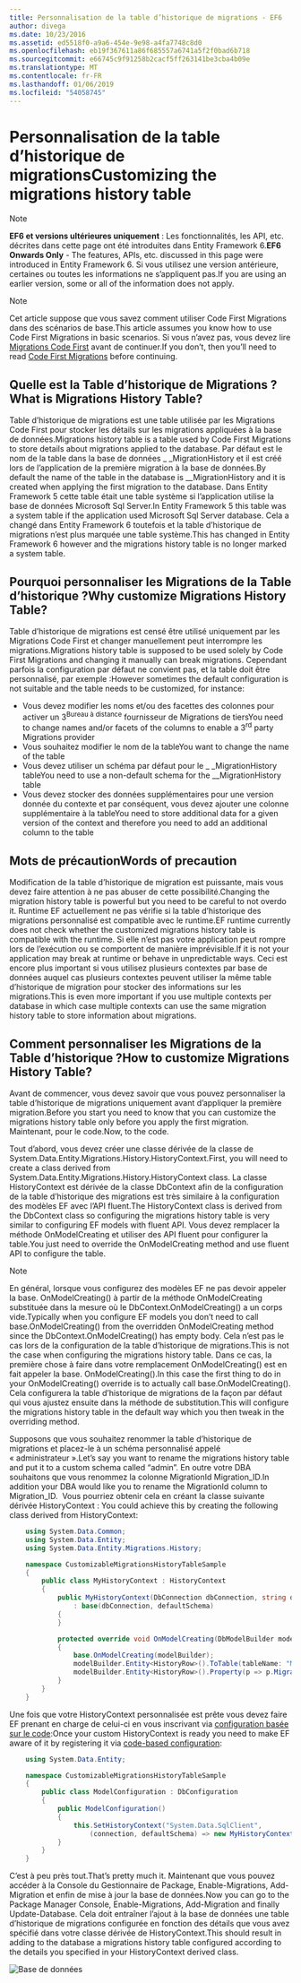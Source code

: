 ```yaml
---
title: Personnalisation de la table d’historique de migrations - EF6
author: divega
ms.date: 10/23/2016
ms.assetid: ed5518f0-a9a6-454e-9e98-a4fa7748c8d0
ms.openlocfilehash: eb19f367611a86f685557a6741a5f2f0bad6b718
ms.sourcegitcommit: e66745c9f91258b2cacf5ff263141be3cba4b09e
ms.translationtype: MT
ms.contentlocale: fr-FR
ms.lasthandoff: 01/06/2019
ms.locfileid: "54058745"
---
```

# <a name="customizing-the-migrations-history-table"></a><span data-ttu-id="1e70f-102">Personnalisation de la table d’historique de migrations</span><span class="sxs-lookup"><span data-stu-id="1e70f-102">Customizing the migrations history table</span></span>
> [!NOTE]
> <span data-ttu-id="1e70f-103">**EF6 et versions ultérieures uniquement** : Les fonctionnalités, les API, etc. décrites dans cette page ont été introduites dans Entity Framework 6.</span><span class="sxs-lookup"><span data-stu-id="1e70f-103">**EF6 Onwards Only** - The features, APIs, etc. discussed in this page were introduced in Entity Framework 6.</span></span> <span data-ttu-id="1e70f-104">Si vous utilisez une version antérieure, certaines ou toutes les informations ne s’appliquent pas.</span><span class="sxs-lookup"><span data-stu-id="1e70f-104">If you are using an earlier version, some or all of the information does not apply.</span></span>

> [!NOTE]
> <span data-ttu-id="1e70f-105">Cet article suppose que vous savez comment utiliser Code First Migrations dans des scénarios de base.</span><span class="sxs-lookup"><span data-stu-id="1e70f-105">This article assumes you know how to use Code First Migrations in basic scenarios.</span></span> <span data-ttu-id="1e70f-106">Si vous n’avez pas, vous devez lire [Migrations Code First](~/ef6/modeling/code-first/migrations/index.md) avant de continuer.</span><span class="sxs-lookup"><span data-stu-id="1e70f-106">If you don’t, then you’ll need to read [Code First Migrations](~/ef6/modeling/code-first/migrations/index.md) before continuing.</span></span>

## <a name="what-is-migrations-history-table"></a><span data-ttu-id="1e70f-107">Quelle est la Table d’historique de Migrations ?</span><span class="sxs-lookup"><span data-stu-id="1e70f-107">What is Migrations History Table?</span></span>

<span data-ttu-id="1e70f-108">Table d’historique de migrations est une table utilisée par les Migrations Code First pour stocker les détails sur les migrations appliquées à la base de données.</span><span class="sxs-lookup"><span data-stu-id="1e70f-108">Migrations history table is a table used by Code First Migrations to store details about migrations applied to the database.</span></span> <span data-ttu-id="1e70f-109">Par défaut est le nom de la table dans la base de données \_ \_MigrationHistory et il est créé lors de l’application de la première migration à la base de données.</span><span class="sxs-lookup"><span data-stu-id="1e70f-109">By default the name of the table in the database is \_\_MigrationHistory and it is created when applying the first migration to the database.</span></span> <span data-ttu-id="1e70f-110">Dans Entity Framework 5 cette table était une table système si l’application utilise la base de données Microsoft Sql Server.</span><span class="sxs-lookup"><span data-stu-id="1e70f-110">In Entity Framework 5 this table was a system table if the application used Microsoft Sql Server database.</span></span> <span data-ttu-id="1e70f-111">Cela a changé dans Entity Framework 6 toutefois et la table d’historique de migrations n’est plus marquée une table système.</span><span class="sxs-lookup"><span data-stu-id="1e70f-111">This has changed in Entity Framework 6 however and the migrations history table is no longer marked a system table.</span></span>

## <a name="why-customize-migrations-history-table"></a><span data-ttu-id="1e70f-112">Pourquoi personnaliser les Migrations de la Table d’historique ?</span><span class="sxs-lookup"><span data-stu-id="1e70f-112">Why customize Migrations History Table?</span></span>

<span data-ttu-id="1e70f-113">Table d’historique de migrations est censé être utilisé uniquement par les Migrations Code First et changer manuellement peut interrompre les migrations.</span><span class="sxs-lookup"><span data-stu-id="1e70f-113">Migrations history table is supposed to be used solely by Code First Migrations and changing it manually can break migrations.</span></span> <span data-ttu-id="1e70f-114">Cependant parfois la configuration par défaut ne convient pas, et la table doit être personnalisé, par exemple :</span><span class="sxs-lookup"><span data-stu-id="1e70f-114">However sometimes the default configuration is not suitable and the table needs to be customized, for instance:</span></span>

-   <span data-ttu-id="1e70f-115">Vous devez modifier les noms et/ou des facettes des colonnes pour activer un 3<sup>Bureau à distance</sup> fournisseur de Migrations de tiers</span><span class="sxs-lookup"><span data-stu-id="1e70f-115">You need to change names and/or facets of the columns to enable a 3<sup>rd</sup> party Migrations provider</span></span>
-   <span data-ttu-id="1e70f-116">Vous souhaitez modifier le nom de la table</span><span class="sxs-lookup"><span data-stu-id="1e70f-116">You want to change the name of the table</span></span>
-   <span data-ttu-id="1e70f-117">Vous devez utiliser un schéma par défaut pour le \_ \_MigrationHistory table</span><span class="sxs-lookup"><span data-stu-id="1e70f-117">You need to use a non-default schema for the \_\_MigrationHistory table</span></span>
-   <span data-ttu-id="1e70f-118">Vous devez stocker des données supplémentaires pour une version donnée du contexte et par conséquent, vous devez ajouter une colonne supplémentaire à la table</span><span class="sxs-lookup"><span data-stu-id="1e70f-118">You need to store additional data for a given version of the context and therefore you need to add an additional column to the table</span></span>

## <a name="words-of-precaution"></a><span data-ttu-id="1e70f-119">Mots de précaution</span><span class="sxs-lookup"><span data-stu-id="1e70f-119">Words of precaution</span></span>

<span data-ttu-id="1e70f-120">Modification de la table d’historique de migration est puissante, mais vous devez faire attention à ne pas abuser de cette possibilité.</span><span class="sxs-lookup"><span data-stu-id="1e70f-120">Changing the migration history table is powerful but you need to be careful to not overdo it.</span></span> <span data-ttu-id="1e70f-121">Runtime EF actuellement ne pas vérifie si la table d’historique des migrations personnalisé est compatible avec le runtime.</span><span class="sxs-lookup"><span data-stu-id="1e70f-121">EF runtime currently does not check whether the customized migrations history table is compatible with the runtime.</span></span> <span data-ttu-id="1e70f-122">Si elle n’est pas votre application peut rompre lors de l’exécution ou se comportent de manière imprévisible.</span><span class="sxs-lookup"><span data-stu-id="1e70f-122">If it is not your application may break at runtime or behave in unpredictable ways.</span></span> <span data-ttu-id="1e70f-123">Ceci est encore plus important si vous utilisez plusieurs contextes par base de données auquel cas plusieurs contextes peuvent utiliser la même table d’historique de migration pour stocker des informations sur les migrations.</span><span class="sxs-lookup"><span data-stu-id="1e70f-123">This is even more important if you use multiple contexts per database in which case multiple contexts can use the same migration history table to store information about migrations.</span></span>

## <a name="how-to-customize-migrations-history-table"></a><span data-ttu-id="1e70f-124">Comment personnaliser les Migrations de la Table d’historique ?</span><span class="sxs-lookup"><span data-stu-id="1e70f-124">How to customize Migrations History Table?</span></span>

<span data-ttu-id="1e70f-125">Avant de commencer, vous devez savoir que vous pouvez personnaliser la table d’historique de migrations uniquement avant d’appliquer la première migration.</span><span class="sxs-lookup"><span data-stu-id="1e70f-125">Before you start you need to know that you can customize the migrations history table only before you apply the first migration.</span></span> <span data-ttu-id="1e70f-126">Maintenant, pour le code.</span><span class="sxs-lookup"><span data-stu-id="1e70f-126">Now, to the code.</span></span>

<span data-ttu-id="1e70f-127">Tout d’abord, vous devez créer une classe dérivée de la classe de System.Data.Entity.Migrations.History.HistoryContext.</span><span class="sxs-lookup"><span data-stu-id="1e70f-127">First, you will need to create a class derived from System.Data.Entity.Migrations.History.HistoryContext class.</span></span> <span data-ttu-id="1e70f-128">La classe HistoryContext est dérivée de la classe DbContext afin de la configuration de la table d’historique des migrations est très similaire à la configuration des modèles EF avec l’API fluent.</span><span class="sxs-lookup"><span data-stu-id="1e70f-128">The HistoryContext class is derived from the DbContext class so configuring the migrations history table is very similar to configuring EF models with fluent API.</span></span> <span data-ttu-id="1e70f-129">Vous devez remplacer la méthode OnModelCreating et utiliser des API fluent pour configurer la table.</span><span class="sxs-lookup"><span data-stu-id="1e70f-129">You just need to override the OnModelCreating method and use fluent API to configure the table.</span></span>

>[!NOTE]
> <span data-ttu-id="1e70f-130">En général, lorsque vous configurez des modèles EF ne pas devoir appeler la base. OnModelCreating() à partir de la méthode OnModelCreating substituée dans la mesure où le DbContext.OnModelCreating() a un corps vide.</span><span class="sxs-lookup"><span data-stu-id="1e70f-130">Typically when you configure EF models you don’t need to call base.OnModelCreating() from the overridden OnModelCreating method since the DbContext.OnModelCreating() has empty body.</span></span> <span data-ttu-id="1e70f-131">Cela n’est pas le cas lors de la configuration de la table d’historique de migrations.</span><span class="sxs-lookup"><span data-stu-id="1e70f-131">This is not the case when configuring the migrations history table.</span></span> <span data-ttu-id="1e70f-132">Dans ce cas, la première chose à faire dans votre remplacement OnModelCreating() est en fait appeler la base. OnModelCreating().</span><span class="sxs-lookup"><span data-stu-id="1e70f-132">In this case the first thing to do in your OnModelCreating() override is to actually call base.OnModelCreating().</span></span> <span data-ttu-id="1e70f-133">Cela configurera la table d’historique de migrations de la façon par défaut qui vous ajustez ensuite dans la méthode de substitution.</span><span class="sxs-lookup"><span data-stu-id="1e70f-133">This will configure the migrations history table in the default way which you then tweak in the overriding method.</span></span>

<span data-ttu-id="1e70f-134">Supposons que vous souhaitez renommer la table d’historique de migrations et placez-le à un schéma personnalisé appelé « administrateur ».</span><span class="sxs-lookup"><span data-stu-id="1e70f-134">Let’s say you want to rename the migrations history table and put it to a custom schema called “admin”.</span></span> <span data-ttu-id="1e70f-135">En outre votre DBA souhaitons que vous renommez la colonne MigrationId Migration\_ID.</span><span class="sxs-lookup"><span data-stu-id="1e70f-135">In addition your DBA would like you to rename the MigrationId column to Migration\_ID.</span></span> <span data-ttu-id="1e70f-136"> Vous pourriez obtenir cela en créant la classe suivante dérivée HistoryContext :</span><span class="sxs-lookup"><span data-stu-id="1e70f-136"> You could achieve this by creating the following class derived from HistoryContext:</span></span>

``` csharp
    using System.Data.Common;
    using System.Data.Entity;
    using System.Data.Entity.Migrations.History;

    namespace CustomizableMigrationsHistoryTableSample
    {
        public class MyHistoryContext : HistoryContext
        {
            public MyHistoryContext(DbConnection dbConnection, string defaultSchema)
                : base(dbConnection, defaultSchema)
            {
            }

            protected override void OnModelCreating(DbModelBuilder modelBuilder)
            {
                base.OnModelCreating(modelBuilder);
                modelBuilder.Entity<HistoryRow>().ToTable(tableName: "MigrationHistory", schemaName: "admin");
                modelBuilder.Entity<HistoryRow>().Property(p => p.MigrationId).HasColumnName("Migration_ID");
            }
        }
    }
```

<span data-ttu-id="1e70f-137">Une fois que votre HistoryContext personnalisée est prête vous devez faire EF prenant en charge de celui-ci en vous inscrivant via [configuration basée sur le code](https://msdn.com/data/jj680699):</span><span class="sxs-lookup"><span data-stu-id="1e70f-137">Once your custom HistoryContext is ready you need to make EF aware of it by registering it via [code-based configuration](https://msdn.com/data/jj680699):</span></span>

``` csharp
    using System.Data.Entity;

    namespace CustomizableMigrationsHistoryTableSample
    {
        public class ModelConfiguration : DbConfiguration
        {
            public ModelConfiguration()
            {
                this.SetHistoryContext("System.Data.SqlClient",
                    (connection, defaultSchema) => new MyHistoryContext(connection, defaultSchema));
            }
        }
    }
```

<span data-ttu-id="1e70f-138">C’est à peu près tout.</span><span class="sxs-lookup"><span data-stu-id="1e70f-138">That’s pretty much it.</span></span> <span data-ttu-id="1e70f-139">Maintenant que vous pouvez accéder à la Console du Gestionnaire de Package, Enable-Migrations, Add-Migration et enfin de mise à jour la base de données.</span><span class="sxs-lookup"><span data-stu-id="1e70f-139">Now you can go to the Package Manager Console, Enable-Migrations, Add-Migration and finally Update-Database.</span></span> <span data-ttu-id="1e70f-140">Cela doit entraîner l’ajout à la base de données une table d’historique de migrations configurée en fonction des détails que vous avez spécifié dans votre classe dérivée de HistoryContext.</span><span class="sxs-lookup"><span data-stu-id="1e70f-140">This should result in adding to the database a migrations history table configured according to the details you specified in your HistoryContext derived class.</span></span>

![Base de données](~/ef6/media/database.png)
